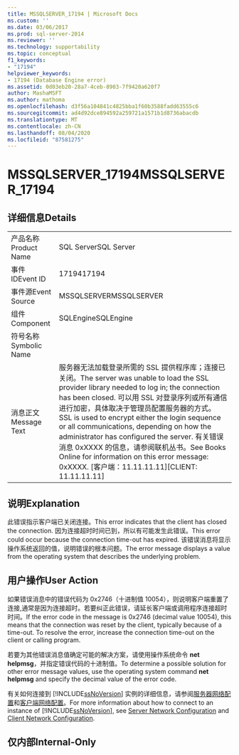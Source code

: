 ```yaml
---
title: MSSQLSERVER_17194 | Microsoft Docs
ms.custom: ''
ms.date: 03/06/2017
ms.prod: sql-server-2014
ms.reviewer: ''
ms.technology: supportability
ms.topic: conceptual
f1_keywords:
- "17194"
helpviewer_keywords:
- 17194 (Database Engine error)
ms.assetid: 0d03eb20-28a7-4ceb-8903-7f9420a620f7
author: MashaMSFT
ms.author: mathoma
ms.openlocfilehash: d3f56a104841c4825bba1f60b3588fadd63555c6
ms.sourcegitcommit: ad4d92dce894592a259721a1571b1d8736abacdb
ms.translationtype: MT
ms.contentlocale: zh-CN
ms.lasthandoff: 08/04/2020
ms.locfileid: "87581275"
---
```

# <a name="mssqlserver_17194"></a><span data-ttu-id="84493-102">MSSQLSERVER_17194</span><span class="sxs-lookup"><span data-stu-id="84493-102">MSSQLSERVER_17194</span></span>
    
## <a name="details"></a><span data-ttu-id="84493-103">详细信息</span><span class="sxs-lookup"><span data-stu-id="84493-103">Details</span></span>  
  
|||  
|-|-|  
|<span data-ttu-id="84493-104">产品名称</span><span class="sxs-lookup"><span data-stu-id="84493-104">Product Name</span></span>|<span data-ttu-id="84493-105">SQL Server</span><span class="sxs-lookup"><span data-stu-id="84493-105">SQL Server</span></span>|  
|<span data-ttu-id="84493-106">事件 ID</span><span class="sxs-lookup"><span data-stu-id="84493-106">Event ID</span></span>|<span data-ttu-id="84493-107">17194</span><span class="sxs-lookup"><span data-stu-id="84493-107">17194</span></span>|  
|<span data-ttu-id="84493-108">事件源</span><span class="sxs-lookup"><span data-stu-id="84493-108">Event Source</span></span>|<span data-ttu-id="84493-109">MSSQLSERVER</span><span class="sxs-lookup"><span data-stu-id="84493-109">MSSQLSERVER</span></span>|  
|<span data-ttu-id="84493-110">组件</span><span class="sxs-lookup"><span data-stu-id="84493-110">Component</span></span>|<span data-ttu-id="84493-111">SQLEngine</span><span class="sxs-lookup"><span data-stu-id="84493-111">SQLEngine</span></span>|  
|<span data-ttu-id="84493-112">符号名称</span><span class="sxs-lookup"><span data-stu-id="84493-112">Symbolic Name</span></span>||  
|<span data-ttu-id="84493-113">消息正文</span><span class="sxs-lookup"><span data-stu-id="84493-113">Message Text</span></span>|<span data-ttu-id="84493-114">服务器无法加载登录所需的 SSL 提供程序库；连接已关闭。</span><span class="sxs-lookup"><span data-stu-id="84493-114">The server was unable to load the SSL provider library needed to log in; the connection has been closed.</span></span> <span data-ttu-id="84493-115">可以用 SSL 对登录序列或所有通信进行加密，具体取决于管理员配置服务器的方式。</span><span class="sxs-lookup"><span data-stu-id="84493-115">SSL is used to encrypt either the login sequence or all communications, depending on how the administrator has configured the server.</span></span> <span data-ttu-id="84493-116">有关错误消息 0xXXXX 的信息，请参阅联机丛书。</span><span class="sxs-lookup"><span data-stu-id="84493-116">See Books Online for information on this error message:  0xXXXX.</span></span> <span data-ttu-id="84493-117">[客户端：11.11.11.11]</span><span class="sxs-lookup"><span data-stu-id="84493-117">[CLIENT: 11.11.11.11]</span></span>|  
  
## <a name="explanation"></a><span data-ttu-id="84493-118">说明</span><span class="sxs-lookup"><span data-stu-id="84493-118">Explanation</span></span>  
 <span data-ttu-id="84493-119">此错误指示客户端已关闭连接。</span><span class="sxs-lookup"><span data-stu-id="84493-119">This error indicates that the client has closed the connection.</span></span> <span data-ttu-id="84493-120">因为连接超时时间已到，所以有可能发生此错误。</span><span class="sxs-lookup"><span data-stu-id="84493-120">This error could occur because the connection time-out has expired.</span></span> <span data-ttu-id="84493-121">该错误消息将显示操作系统返回的值，说明错误的根本问题。</span><span class="sxs-lookup"><span data-stu-id="84493-121">The error message displays a value from the operating system that describes the underlying problem.</span></span>  
  
## <a name="user-action"></a><span data-ttu-id="84493-122">用户操作</span><span class="sxs-lookup"><span data-stu-id="84493-122">User Action</span></span>  
 <span data-ttu-id="84493-123">如果错误消息中的错误代码为 0x2746（十进制值 10054），则说明客户端重置了连接,通常是因为连接超时。若要纠正此错误，请延长客户端或调用程序连接超时时间。</span><span class="sxs-lookup"><span data-stu-id="84493-123">If the error code in the message is 0x2746 (decimal value 10054), this means that the connection was reset by the client, typically because of a time-out. To resolve the error, increase the connection time-out on the client or calling program.</span></span>  
  
 <span data-ttu-id="84493-124">若要为其他错误消息值确定可能的解决方案，请使用操作系统命令 **net helpmsg**，并指定错误代码的十进制值。</span><span class="sxs-lookup"><span data-stu-id="84493-124">To determine a possible solution for other error message values, use the operating system command **net helpmsg** and specify the decimal value of the error code.</span></span>  
  
 <span data-ttu-id="84493-125">有关如何连接到 [!INCLUDE[ssNoVersion](../../includes/ssnoversion-md.md)] 实例的详细信息，请参阅[服务器网络配置](../../database-engine/configure-windows/server-network-configuration.md)和[客户端网络配置](../../database-engine/configure-windows/client-network-configuration.md)。</span><span class="sxs-lookup"><span data-stu-id="84493-125">For more information about how to connect to an instance of [!INCLUDE[ssNoVersion](../../includes/ssnoversion-md.md)], see [Server Network Configuration](../../database-engine/configure-windows/server-network-configuration.md) and [Client Network Configuration](../../database-engine/configure-windows/client-network-configuration.md).</span></span>  
  
## <a name="internal-only"></a><span data-ttu-id="84493-126">仅内部</span><span class="sxs-lookup"><span data-stu-id="84493-126">Internal-Only</span></span>  
  
